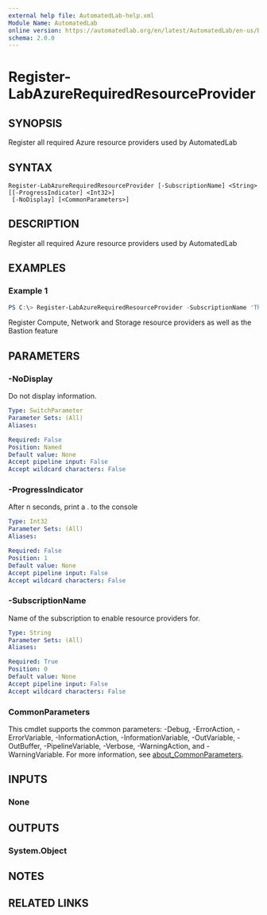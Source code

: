 ```yaml
---
external help file: AutomatedLab-help.xml
Module Name: AutomatedLab
online version: https://automatedlab.org/en/latest/AutomatedLab/en-us/Register-LabAzureRequiredResourceProvider
schema: 2.0.0
---
```


# Register-LabAzureRequiredResourceProvider

## SYNOPSIS
Register all required Azure resource providers used by AutomatedLab

## SYNTAX

```
Register-LabAzureRequiredResourceProvider [-SubscriptionName] <String> [[-ProgressIndicator] <Int32>]
 [-NoDisplay] [<CommonParameters>]
```

## DESCRIPTION
Register all required Azure resource providers used by AutomatedLab

## EXAMPLES

### Example 1
```powershell
PS C:\> Register-LabAzureRequiredResourceProvider -SubscriptionName 'TheSubscription'
```

Register Compute, Network and Storage resource providers as well as the Bastion feature

## PARAMETERS

### -NoDisplay
Do not display information.

```yaml
Type: SwitchParameter
Parameter Sets: (All)
Aliases:

Required: False
Position: Named
Default value: None
Accept pipeline input: False
Accept wildcard characters: False
```

### -ProgressIndicator
After n seconds, print a . to the console

```yaml
Type: Int32
Parameter Sets: (All)
Aliases:

Required: False
Position: 1
Default value: None
Accept pipeline input: False
Accept wildcard characters: False
```

### -SubscriptionName
Name of the subscription to enable resource providers for.

```yaml
Type: String
Parameter Sets: (All)
Aliases:

Required: True
Position: 0
Default value: None
Accept pipeline input: False
Accept wildcard characters: False
```

### CommonParameters
This cmdlet supports the common parameters: -Debug, -ErrorAction, -ErrorVariable, -InformationAction, -InformationVariable, -OutVariable, -OutBuffer, -PipelineVariable, -Verbose, -WarningAction, and -WarningVariable. For more information, see [about_CommonParameters](http://go.microsoft.com/fwlink/?LinkID=113216).

## INPUTS

### None

## OUTPUTS

### System.Object
## NOTES

## RELATED LINKS
